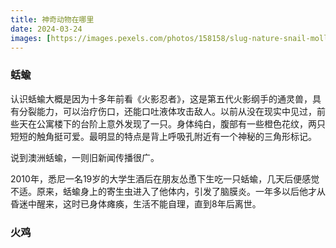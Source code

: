 ```yaml
---
title: 神奇动物在哪里
date: 2024-03-24
images: [https://images.pexels.com/photos/158158/slug-nature-snail-mollusc-158158.jpeg,]
---
```



### 蛞蝓

认识蛞蝓大概是因为十多年前看《火影忍者》，这是第五代火影纲手的通灵兽，具有分裂能力，可以治疗伤口，还能口吐液体攻击敌人。以前从没在现实中见过，前些天在公寓楼下的台阶上意外发现了一只。身体纯白，腹部有一些橙色花纹，两只短短的触角挺可爱。最明显的特点是背上呼吸孔附近有一个神秘的三角形标记。

说到澳洲蛞蝓，一则旧新闻传播很广。

2010年，悉尼一名19岁的大学生酒后在朋友怂恿下生吃一只蛞蝓，几天后便感觉不适。原来，蛞蝓身上的寄生虫进入了他体内，引发了脑膜炎。一年多以后他才从昏迷中醒来，这时已身体瘫痪，生活不能自理，直到8年后离世。

### 火鸡


